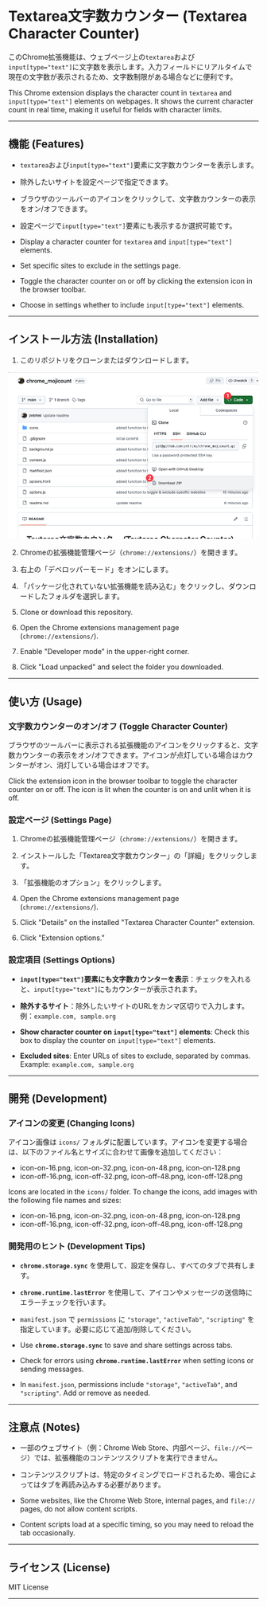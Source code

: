 # Textarea文字数カウンター (Textarea Character Counter)

このChrome拡張機能は、ウェブページ上の`textarea`および`input[type="text"]`に文字数を表示します。入力フィールドにリアルタイムで現在の文字数が表示されるため、文字数制限がある場合などに便利です。

This Chrome extension displays the character count in `textarea` and `input[type="text"]` elements on webpages. It shows the current character count in real time, making it useful for fields with character limits.

---

## 機能 (Features)

- `textarea`および`input[type="text"]`要素に文字数カウンターを表示します。
- 除外したいサイトを設定ページで指定できます。
- ブラウザのツールバーのアイコンをクリックして、文字数カウンターの表示をオン/オフできます。
- 設定ページで`input[type="text"]`要素にも表示するか選択可能です。

- Display a character counter for `textarea` and `input[type="text"]` elements.
- Set specific sites to exclude in the settings page.
- Toggle the character counter on or off by clicking the extension icon in the browser toolbar.
- Choose in settings whether to include `input[type="text"]` elements.

---

## インストール方法 (Installation)

1. このリポジトリをクローンまたはダウンロードします。

![Extension Screenshot](howtodownload.png)


2. Chromeの拡張機能管理ページ（`chrome://extensions/`）を開きます。
3. 右上の「デベロッパーモード」をオンにします。
4. 「パッケージ化されていない拡張機能を読み込む」をクリックし、ダウンロードしたフォルダを選択します。


1. Clone or download this repository.
2. Open the Chrome extensions management page (`chrome://extensions/`).
3. Enable "Developer mode" in the upper-right corner.
4. Click "Load unpacked" and select the folder you downloaded.

---

## 使い方 (Usage)

### 文字数カウンターのオン/オフ (Toggle Character Counter)

ブラウザのツールバーに表示される拡張機能のアイコンをクリックすると、文字数カウンターの表示をオン/オフできます。アイコンが点灯している場合はカウンターがオン、消灯している場合はオフです。

Click the extension icon in the browser toolbar to toggle the character counter on or off. The icon is lit when the counter is on and unlit when it is off.

### 設定ページ (Settings Page)

1. Chromeの拡張機能管理ページ（`chrome://extensions/`）を開きます。
2. インストールした「Textarea文字数カウンター」の「詳細」をクリックします。
3. 「拡張機能のオプション」をクリックします。

1. Open the Chrome extensions management page (`chrome://extensions/`).
2. Click "Details" on the installed "Textarea Character Counter" extension.
3. Click "Extension options."

### 設定項目 (Settings Options)

- **`input[type="text"]`要素にも文字数カウンターを表示**：チェックを入れると、`input[type="text"]`にもカウンターが表示されます。
- **除外するサイト**：除外したいサイトのURLをカンマ区切りで入力します。例：`example.com, sample.org`

- **Show character counter on `input[type="text"]` elements**: Check this box to display the counter on `input[type="text"]` elements.
- **Excluded sites**: Enter URLs of sites to exclude, separated by commas. Example: `example.com, sample.org`

---

## 開発 (Development)

### アイコンの変更 (Changing Icons)

アイコン画像は `icons/` フォルダに配置しています。アイコンを変更する場合は、以下のファイル名とサイズに合わせて画像を追加してください：

- icon-on-16.png, icon-on-32.png, icon-on-48.png, icon-on-128.png
- icon-off-16.png, icon-off-32.png, icon-off-48.png, icon-off-128.png

Icons are located in the `icons/` folder. To change the icons, add images with the following file names and sizes:

- icon-on-16.png, icon-on-32.png, icon-on-48.png, icon-on-128.png
- icon-off-16.png, icon-off-32.png, icon-off-48.png, icon-off-128.png

### 開発用のヒント (Development Tips)

- **`chrome.storage.sync`** を使用して、設定を保存し、すべてのタブで共有します。
- **`chrome.runtime.lastError`** を使用して、アイコンやメッセージの送信時にエラーチェックを行います。
- `manifest.json` で `permissions` に `"storage"`, `"activeTab"`, `"scripting"` を指定しています。必要に応じて追加/削除してください。

- Use **`chrome.storage.sync`** to save and share settings across tabs.
- Check for errors using **`chrome.runtime.lastError`** when setting icons or sending messages.
- In `manifest.json`, permissions include `"storage"`, `"activeTab"`, and `"scripting"`. Add or remove as needed.

---

## 注意点 (Notes)

- 一部のウェブサイト（例：Chrome Web Store、内部ページ、`file://`ページ）では、拡張機能のコンテンツスクリプトを実行できません。
- コンテンツスクリプトは、特定のタイミングでロードされるため、場合によってはタブを再読み込みする必要があります。

- Some websites, like the Chrome Web Store, internal pages, and `file://` pages, do not allow content scripts.
- Content scripts load at a specific timing, so you may need to reload the tab occasionally.

---

## ライセンス (License)

MIT License

---